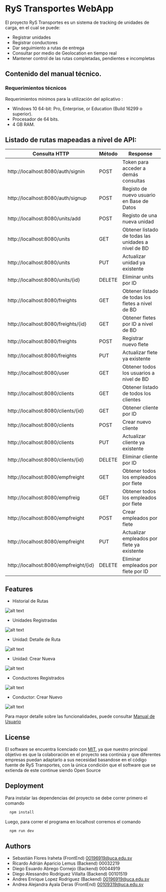 
# RyS Transportes WebApp

El proyecto RyS Transportes es un sistema de tracking de unidades de carga, en el cual se puede: 

* Registrar unidades
* Registrar conductores
* Dar seguimiento a rutas de entrega
* Consultar por medio de Geolocation en tiempo real
* Mantener control de las rutas completadas, pendientes e incompletas

## Contenido del manual técnico.
### Requerimientos técnicos

Requerimientos mínimos para la utilización del aplicativo :
  - Windows 10 64-bit: Pro, Enterprise, or Education (Build 16299 o superior).
  - Procesador de 64 bits.
  - 4 GB RAM.

## Listado de rutas mapeadas a nivel de API:
| Consulta HTTP          | Método       | Response     |
| -----------------| --------- | --------- |
| http://localhost:8080/auth/signin |POST| Token para acceder a demás consultas |
| http://localhost:8080/auth/signup |POST| Registo de nuevo usuario en Base de Datos  |
| http://localhost:8080/units/add |POST| Registo de una nueva unidad  |
|   http://localhost:8080/units   |GET| Obtener listado de todas las unidades a nivel de BD       |
|http://localhost:8080/units|PUT|Actualizar unidad ya existente|
|http://localhost:8080/units/{id}|DELETE|Eliminar units por ID|
|http://localhost:8080/freights |GET|Obtener listado de todas los fletes a nivel de BD|
|http://localhost:8080/freights/{id} |GET|Obtener fletes por ID a nivel de BD|
|http://localhost:8080/freights|POST|Registrar nuevo flete|
|http://localhost:8080/freights|PUT|Actualizar flete ya existente|
|http://localhost:8080/user|GET|Obtener todos los usuarios a nivel de BD|
|http://localhost:8080/clients|GET|Obtener listado de todos los clientes|
|http://localhost:8080/clients/{id}|GET|Obtener cliente por ID|
|http://localhost:8080/clients|POST|Crear nuevo cliente|
|http://localhost:8080/clients|PUT|Actualizar cliente ya existente|
|http://localhost:8080/clients/{id}|DELETE|Eliminar cliente por ID|
|http://localhost:8080/empfreight|GET|Obtener todos los empleados por flete|
|http://localhost:8080/empfreig|GET|Obtener todos los empleados por flete|
|http://localhost:8080/empfreight|POST|Crear empleados por flete|
|http://localhost:8080/empfreight|PUT|Actualizar empleados por flete ya existente|
|http://localhost:8080/empfreight/{id}|DELETE|Eliminar empleados por flete por ID|

## Features

- Historial de Rutas

![alt text](HistorialdeViajes.png "viajes")

- Unidades Registradas

![alt text](/public/Historial.png "viajes")

- Unidad: Detalle de Ruta

![alt text](/public/DetalledeRuta.png "viajes")

- Unidad: Crear Nueva

![alt text](/public/NuevaRuta.png "viajes")

- Conductores Registrados

![alt text](/public/Conductores.png "viajes")

- Conductor: Crear Nuevo

![alt text](/public/NuevoConductor.png "viajes")

Para mayor detalle sobre las funcionalidades, puede consultar [Manual de Usuario](https://drive.google.com/file/d/1XZUcZSqcor6LFCLnzUlqhz7FZNU4EZaf/view?usp=sharing)

## License
El software se encuentra licenciado con [MIT](https://choosealicense.com/licenses/mit/), ya que nuestro principal objetivo es que la colaboración en el proyecto sea continúa y que diferentes empresas puedan adaptarlo a sus necesidad basandose en el código fuente de RyS Transportes, con la única condición que el software que se extienda de este continue siendo Open Source




## Deployment

Para instalar las dependencias del proyecto se debe correr primero el comando

```bash
  npm install
```
Luego, para correr el programa en localhost corremos el comando

```bash
  npm run dev
```


## Authors

- Sebastián Flores Iraheta (FrontEnd) 00196919@uca.edu.sv
- Ricardo Adrián Aparicio Lemus (Backend) 00032219
- Diego Esuardo Abrego Cornejo (Backend) 00044919
- Diego Alessandro Rodríguez Villalta (Backend) 00101519
- Andres Enrique Lopez Rodriguez (Backend) 00196919@uca.edu.sv
- Andrea Alejandra Ayala Deras (FrontEnd) 00109319@uca.edu.sv




